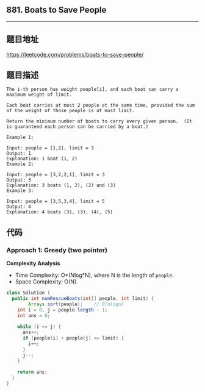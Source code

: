 ## 881. Boats to Save People

----
## 题目地址

https://leetcode.com/problems/boats-to-save-people/

## 题目描述
```
The i-th person has weight people[i], and each boat can carry a maximum weight of limit.

Each boat carries at most 2 people at the same time, provided the sum of the weight of those people is at most limit.

Return the minimum number of boats to carry every given person.  (It is guaranteed each person can be carried by a boat.)

Example 1:

Input: people = [1,2], limit = 3
Output: 1
Explanation: 1 boat (1, 2)
Example 2:

Input: people = [3,2,2,1], limit = 3
Output: 3
Explanation: 3 boats (1, 2), (2) and (3)
Example 3:

Input: people = [3,5,3,4], limit = 5
Output: 4
Explanation: 4 boats (3), (3), (4), (5)
```

## 代码

### Approach 1: Greedy (two pointer)

**Complexity Analysis**

- Time Complexity: O*(*N*log*N), where N is the length of `people`.
- Space Complexity: O(N).

```java
class Solution {
  public int numRescueBoats(int[] people, int limit) {
		Arrays.sort(people); 	// O(nlogn)
    int i = 0, j = people.length - 1;
    int ans = 0;
    
    while (i <= j) {
      ans++;
      if (people[i] + people[j] <= limit) {
        i++;
      }
      j--;
    }
    
    return ans;
  }
}
```











